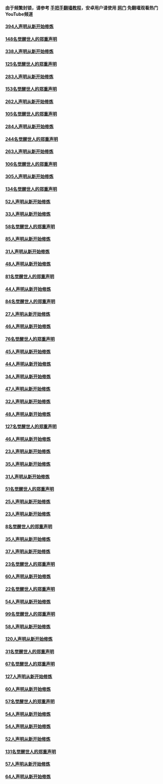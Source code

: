 #### 由于频繁封锁，请参考 [手把手翻墙教程](https://github.com/gfw-breaker/guides/wiki/)，安卓用户请使用 [网门](https://github.com/gfw-breaker/nogfw/blob/master/dl.md?t=05031000) 免翻墙观看热门YouTube频道 

#### [394人声明从新开始修炼](../pages/91/423914.md?t=05031000) 

#### [148名觉醒世人的郑重声明](../pages/91/423913.md?t=05031000) 

#### [338人声明从新开始修炼](../pages/91/423540.md?t=05031000) 

#### [125名觉醒世人的郑重声明](../pages/91/423539.md?t=05031000) 

#### [283人声明从新开始修炼](../pages/91/423296.md?t=05031000) 

#### [153名觉醒世人的郑重声明](../pages/91/423295.md?t=05031000) 

#### [262人声明从新开始修炼](../pages/91/423004.md?t=05031000) 

#### [105名觉醒世人的郑重声明](../pages/91/423003.md?t=05031000) 

#### [284人声明从新开始修炼](../pages/91/422707.md?t=05031000) 

#### [244名觉醒世人的郑重声明](../pages/91/422706.md?t=05031000) 

#### [263人声明从新开始修炼](../pages/91/422553.md?t=05031000) 

#### [106名觉醒世人的郑重声明](../pages/91/422552.md?t=05031000) 

#### [305人声明从新开始修炼](../pages/91/422153.md?t=05031000) 

#### [134名觉醒世人的郑重声明](../pages/91/422152.md?t=05031000) 

#### [52人声明从新开始修炼](../pages/91/421846.md?t=05031000) 

#### [33人声明从新开始修炼](../pages/91/421804.md?t=05031000) 

#### [58名觉醒世人的郑重声明](../pages/91/421845.md?t=05031000) 

#### [85人声明从新开始修炼](../pages/91/421769.md?t=05031000) 

#### [31人声明从新开始修炼](../pages/91/421763.md?t=05031000) 

#### [48人声明从新开始修炼](../pages/91/421605.md?t=05031000) 

#### [81名觉醒世人的郑重声明](../pages/91/421656.md?t=05031000) 

#### [44人声明从新开始修炼](../pages/91/421544.md?t=05031000) 

#### [84名觉醒世人的郑重声明](../pages/91/421543.md?t=05031000) 

#### [27人声明从新开始修炼](../pages/91/421465.md?t=05031000) 

#### [46人声明从新开始修炼](../pages/91/421454.md?t=05031000) 

#### [76名觉醒世人的郑重声明](../pages/91/421453.md?t=05031000) 

#### [45人声明从新开始修炼](../pages/91/421452.md?t=05031000) 

#### [44人声明从新开始修炼](../pages/91/421422.md?t=05031000) 

#### [34人声明从新开始修炼](../pages/91/421322.md?t=05031000) 

#### [47人声明从新开始修炼](../pages/91/421264.md?t=05031000) 

#### [32人声明从新开始修炼](../pages/91/421225.md?t=05031000) 

#### [48人声明从新开始修炼](../pages/91/421202.md?t=05031000) 

#### [127名觉醒世人的郑重声明](../pages/91/421224.md?t=05031000) 

#### [46人声明从新开始修炼](../pages/91/421203.md?t=05031000) 

#### [23人声明从新开始修炼](../pages/91/421138.md?t=05031000) 

#### [35人声明从新开始修炼](../pages/91/421122.md?t=05031000) 

#### [31人声明从新开始修炼](../pages/91/421081.md?t=05031000) 

#### [51名觉醒世人的郑重声明](../pages/91/421080.md?t=05031000) 

#### [25人声明从新开始修炼](../pages/91/421020.md?t=05031000) 

#### [23人声明从新开始修炼](../pages/91/420884.md?t=05031000) 

#### [8名觉醒世人的郑重声明](../pages/91/420883.md?t=05031000) 

#### [35人声明从新开始修炼](../pages/91/420809.md?t=05031000) 

#### [37人声明从新开始修炼](../pages/91/420766.md?t=05031000) 

#### [23名觉醒世人的郑重声明](../pages/91/420765.md?t=05031000) 

#### [60人声明从新开始修炼](../pages/91/420727.md?t=05031000) 

#### [22名觉醒世人的郑重声明](../pages/91/420726.md?t=05031000) 

#### [54人声明从新开始修炼](../pages/91/420529.md?t=05031000) 

#### [99名觉醒世人的郑重声明](../pages/91/420528.md?t=05031000) 

#### [58人声明从新开始修炼](../pages/91/420198.md?t=05031000) 

#### [120人声明从新开始修炼](../pages/91/420141.md?t=05031000) 

#### [31名觉醒世人的郑重声明](../pages/91/420197.md?t=05031000) 

#### [67名觉醒世人的郑重声明](../pages/91/420140.md?t=05031000) 

#### [127人声明从新开始修炼](../pages/91/420082.md?t=05031000) 

#### [60人声明从新开始修炼](../pages/91/420081.md?t=05031000) 

#### [57名觉醒世人的郑重声明](../pages/91/420080.md?t=05031000) 

#### [54人声明从新开始修炼](../pages/91/419533.md?t=05031000) 

#### [54人声明从新开始修炼](../pages/91/419532.md?t=05031000) 

#### [52人声明从新开始修炼](../pages/91/419531.md?t=05031000) 

#### [131名觉醒世人的郑重声明](../pages/91/419530.md?t=05031000) 

#### [57人声明从新开始修炼](../pages/91/419430.md?t=05031000) 

#### [64人声明从新开始修炼](../pages/91/419429.md?t=05031000) 

